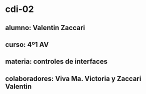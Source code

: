 # cdi-02
## alumno: Valentin Zaccari 
## curso: 4º1 AV
## materia: controles de interfaces
## colaboradores: Viva Ma. Victoria y Zaccari Valentin 
